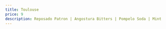 ```yaml
---
title: Toulouse
price: 9
description: Reposado Patron | Angostura Bitters | Pompelo Soda | Mint
---
```

